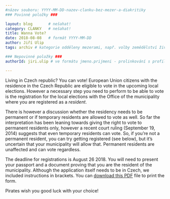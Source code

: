 ```yaml
---
#název souboru: YYYY-MM-DD-nazev-clanku-bez-mezer-a-diakritiky
### Povinné položky ###

layout: blog       # nešahat!
category: CLANKY   # nešahat!
title: Wanna Vote?
date: 2018-08-08   # formát YYYY-MM-DD
author: Jiří Ulip
tags: archiv # kategorie odděleny mezerami, např. volby zemědělství životní-prostředí piráti (viz https://jihomoravsky.pirati.cz/tags/)

### Nepovinné položky ###
authorId: jiri.ulip # ve formátu jmeno.prijmeni - prolinkování s profilem přes uid

---
```


Living in Czech republic? You can vote! European Union citizens with the residence in the Czech Republic are eligible to vote in the upcoming local elections. However a necessary step you need to perform to be able to vote is the registration for the local elections with the Office of the municipality where you are registered as a *resident*.

There is however a discussion whether the residency needs to be permanent or if temporary residents are allowed to vote as well. So far the interpretation has been leaning towards giving the right to vote to permanent residents only, however a recent court ruling (September 19, 2014) suggests that even temporary residents can vote. So, if you’re not a permanent resident, you can try getting registered (see below), but it’s uncertain that your municipality will allow that. Permanent residents are unaffected and can vote regardless.

The deadline for registrations is August 26 2018. You will need to present your passport and a document proving that you are the resident of the municipality. Although the application itself needs to be in Czech, we included instructions in brackets. You can [download this PDF](https://jihomoravsky.pirati.cz/assets/pdf/voting-application.pdf) file to print the form.

Pirates wish you good luck with your choice!
